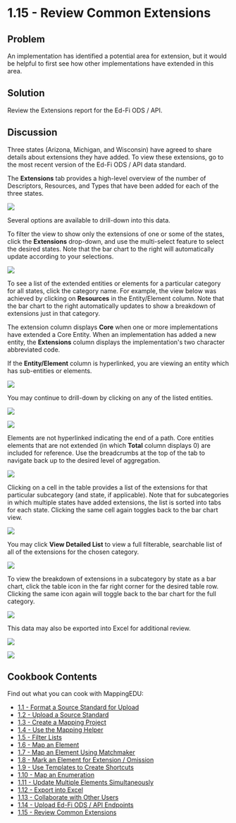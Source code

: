 # 1.15 - Review Common Extensions

## Problem

An implementation has identified a potential area for extension, but it
would be helpful to first see how other implementations have extended in
this area.

## Solution

Review the Extensions report for the Ed-Fi ODS / API.

## Discussion

Three states (Arizona, Michigan, and Wisconsin) have agreed to share
details about extensions they have added. To view these extensions, go
to the most recent version of the Ed-Fi ODS / API data standard.

The **Extensions** tab provides a high-level overview of the number of
Descriptors, Resources, and Types that have been added for each of the
three states.

![](../images/30081432/30081610.png)

Several options are available to drill-down into this data.

To filter the view to show only the extensions of one or some of the
states, click the **Extensions** drop-down, and use the multi-select
feature to select the desired states. Note that the bar chart to the
right will automatically update according to your selections.

![](../images/30081432/30081611.png)

To see a list of the extended entities or elements for a particular
category for all states, click the category name. For example, the view
below was achieved by clicking on **Resources** in the Entity/Element
column. Note that the bar chart to the right automatically updates to
show a breakdown of extensions just in that category.

The extension column displays **Core** when one or more implementations
have extended a Core Entity.  When an implementation has added a new
entity, the **Extensions** column displays the implementation's two
character abbreviated code.  

If the **Entity/Element** column is hyperlinked, you are viewing an
entity which has sub-entities or elements.

![](../images/30081432/30081613.png)

You may continue to drill-down by clicking on any of the listed
entities.

![](../images/30081432/30081614.png)

![](../images/30081432/30081615.png)

Elements are not hyperlinked indicating the end of a path. Core entities
elements that are not extended (in which **Total** column displays 0)
are included for reference.   Use the breadcrumbs at the top of the tab
to navigate back up to the desired level of aggregation.

![](../images/30081432/30081618.png)

Clicking on a cell in the table provides a list of the extensions for
that particular subcategory (and state, if applicable). Note that for
subcategories in which multiple states have added extensions, the list
is sorted into tabs for each state. Clicking the same cell again toggles
back to the bar chart view.

![](../images/30081432/30081622.png)

You may click **View Detailed List** to view a full filterable,
searchable list of all of the extensions for the chosen category.

![](../images/30081432/30081620.png)

To view the breakdown of extensions in a subcategory by state as a bar
chart, click the table icon in the far right corner for the desired
table row. Clicking the same icon again will toggle back to the bar
chart for the full category.

![](../images/30081432/30081621.png)

This data may also be exported into Excel for additional review. 

![](../images/30081432/30081623.png)

![](../images/30081432/30081625.png)

## Cookbook Contents

Find out what you can cook with MappingEDU:

* [1.1 - Format a Source Standard for Upload](1.1_-_Format_a_Source_Standard_for_Upload.md)
* [1.2 - Upload a Source Standard](1.2_-_Upload_a_Source_Standard.md)
* [1.3 - Create a Mapping Project](1.3_-_Create_a_Mapping_Project.md)
* [1.4 - Use the Mapping Helper](1.4_-_Use_the_Mapping_Helper.md)
* [1.5 - Filter Lists](1.5_-_Filter_Lists.md)
* [1.6 - Map an Element](1.6_-_Map_an_Element.md)
* [1.7 - Map an Element Using Matchmaker](1.7_-_Map_an_Element_Using_Matchmaker.md)
* [1.8 - Mark an Element for Extension / Omission](1.8_-_Mark_an_Element_for_Extension_Omission.md)
* [1.9 - Use Templates to Create Shortcuts](1.9_-_Use_Templates_to_Create_Shortcuts.md)
* [1.10 - Map an Enumeration](1.10_-_Map_an_Enumeration.md)
* [1.11 - Update Multiple Elements Simultaneously](1.11_-_Update_Multiple_Elements_Simultaneously.md)
* [1.12 - Export into Excel](1.12_-_Export_into_Excel.md)
* [1.13 - Collaborate with Other Users](1.13_-_Collaborate_with_Other_Users.md)
* [1.14 - Upload Ed-Fi ODS / API Endpoints](1.14_-_Upload_Ed-Fi_ODS_API_Endpoints.md)
* [1.15 - Review Common Extensions](1.15_-_Review_Common_Extensions.md)

